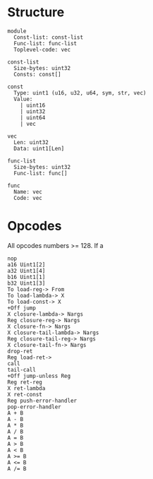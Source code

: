 # Structure

    module
      Const-list: const-list
      Func-list: func-list
      Toplevel-code: vec

    const-list
      Size-bytes: uint32
      Consts: const[]

    const
      Type: uint1 (u16, u32, u64, sym, str, vec)
      Value:
        | uint16
        | uint32
        | uint64
        | vec

    vec
      Len: uint32
      Data: uint1[Len]

    func-list
      Size-bytes: uint32
      Func-list: func[]

    func 
      Name: vec
      Code: vec

# Opcodes
All opcodes numbers >= 128. If a 

    nop
    a16 Uint1[2]
    a32 Uint1[4]
    b16 Uint1[1]
    b32 Uint1[3]
    To load-reg-> From
    To load-lambda-> X
    To load-const-> X
    +Off jump
    X closure-lambda-> Nargs
    Reg closure-reg-> Nargs
    X closure-fn-> Nargs
    X closure-tail-lambda-> Nargs
    Reg closure-tail-reg-> Nargs
    X closure-tail-fn-> Nargs
    drop-ret
    Reg load-ret->
    call
    tail-call
    +Off jump-unless Reg
    Reg ret-reg
    X ret-lambda
    X ret-const
    Reg push-error-handler
    pop-error-handler
    A + B
    A - B
    A * B
    A / B
    A = B
    A > B
    A < B
    A >= B
    A <= B
    A /= B

